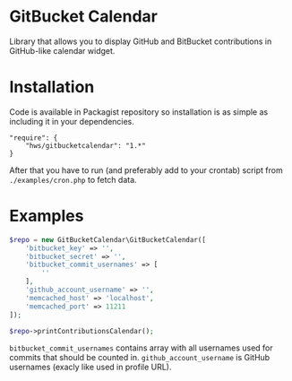 GitBucket Calendar
========================

Library that allows you to display GitHub and BitBucket contributions in GitHub-like calendar widget.


Installation
========================

Code is available in Packagist repository so installation is as simple as including it in your dependencies.


```
"require": {
    "hws/gitbucketcalendar": "1.*"
}
```

After that you have to run (and preferably add to your crontab) script from `./examples/cron.php` to fetch data.


Examples
========================


```PHP
$repo = new GitBucketCalendar\GitBucketCalendar([
    'bitbucket_key' => '',
    'bitbucket_secret' => '',
    'bitbucket_commit_usernames' => [
        ''
    ],
    'github_account_username' => '',
    'memcached_host' => 'localhost',
    'memcached_port' => 11211
]);

$repo->printContributionsCalendar();
```

`bitbucket_commit_usernames` contains array with all usernames used for commits that should be counted in.
`github_account_username` is GitHub usernames (exacly like used in profile URL).